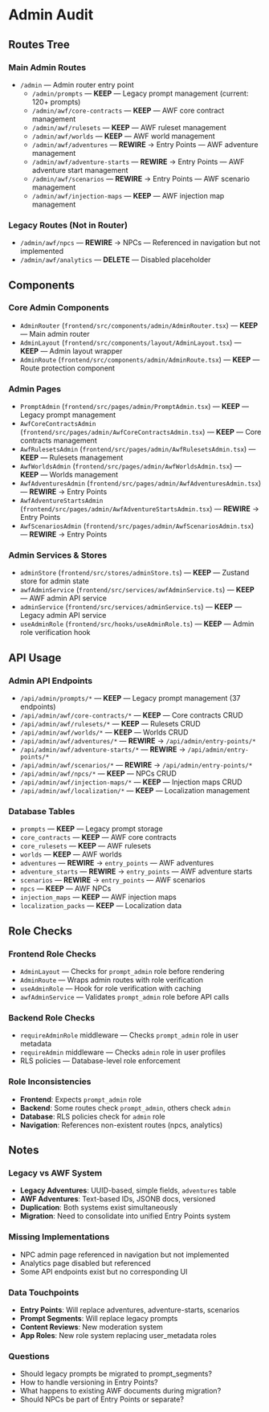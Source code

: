 # Admin Audit

## Routes Tree

### Main Admin Routes
- `/admin` — Admin router entry point
  - `/admin/prompts` — **KEEP** — Legacy prompt management (current: 120+ prompts)
  - `/admin/awf/core-contracts` — **KEEP** — AWF core contract management
  - `/admin/awf/rulesets` — **KEEP** — AWF ruleset management  
  - `/admin/awf/worlds` — **KEEP** — AWF world management
  - `/admin/awf/adventures` — **REWIRE** → Entry Points — AWF adventure management
  - `/admin/awf/adventure-starts` — **REWIRE** → Entry Points — AWF adventure start management
  - `/admin/awf/scenarios` — **REWIRE** → Entry Points — AWF scenario management
  - `/admin/awf/injection-maps` — **KEEP** — AWF injection map management

### Legacy Routes (Not in Router)
- `/admin/awf/npcs` — **REWIRE** → NPCs — Referenced in navigation but not implemented
- `/admin/awf/analytics` — **DELETE** — Disabled placeholder

## Components

### Core Admin Components
- `AdminRouter` (`frontend/src/components/admin/AdminRouter.tsx`) — **KEEP** — Main admin router
- `AdminLayout` (`frontend/src/components/layout/AdminLayout.tsx`) — **KEEP** — Admin layout wrapper
- `AdminRoute` (`frontend/src/components/admin/AdminRoute.tsx`) — **KEEP** — Route protection component

### Admin Pages
- `PromptAdmin` (`frontend/src/pages/admin/PromptAdmin.tsx`) — **KEEP** — Legacy prompt management
- `AwfCoreContractsAdmin` (`frontend/src/pages/admin/AwfCoreContractsAdmin.tsx`) — **KEEP** — Core contracts management
- `AwfRulesetsAdmin` (`frontend/src/pages/admin/AwfRulesetsAdmin.tsx`) — **KEEP** — Rulesets management
- `AwfWorldsAdmin` (`frontend/src/pages/admin/AwfWorldsAdmin.tsx`) — **KEEP** — Worlds management
- `AwfAdventuresAdmin` (`frontend/src/pages/admin/AwfAdventuresAdmin.tsx`) — **REWIRE** → Entry Points
- `AwfAdventureStartsAdmin` (`frontend/src/pages/admin/AwfAdventureStartsAdmin.tsx`) — **REWIRE** → Entry Points
- `AwfScenariosAdmin` (`frontend/src/pages/admin/AwfScenariosAdmin.tsx`) — **REWIRE** → Entry Points

### Admin Services & Stores
- `adminStore` (`frontend/src/stores/adminStore.ts`) — **KEEP** — Zustand store for admin state
- `awfAdminService` (`frontend/src/services/awfAdminService.ts`) — **KEEP** — AWF admin API service
- `adminService` (`frontend/src/services/adminService.ts`) — **KEEP** — Legacy admin API service
- `useAdminRole` (`frontend/src/hooks/useAdminRole.ts`) — **KEEP** — Admin role verification hook

## API Usage

### Admin API Endpoints
- `/api/admin/prompts/*` — **KEEP** — Legacy prompt management (37 endpoints)
- `/api/admin/awf/core-contracts/*` — **KEEP** — Core contracts CRUD
- `/api/admin/awf/rulesets/*` — **KEEP** — Rulesets CRUD
- `/api/admin/awf/worlds/*` — **KEEP** — Worlds CRUD
- `/api/admin/awf/adventures/*` — **REWIRE** → `/api/admin/entry-points/*`
- `/api/admin/awf/adventure-starts/*` — **REWIRE** → `/api/admin/entry-points/*`
- `/api/admin/awf/scenarios/*` — **REWIRE** → `/api/admin/entry-points/*`
- `/api/admin/awf/npcs/*` — **KEEP** — NPCs CRUD
- `/api/admin/awf/injection-maps/*` — **KEEP** — Injection maps CRUD
- `/api/admin/awf/localization/*` — **KEEP** — Localization management

### Database Tables
- `prompts` — **KEEP** — Legacy prompt storage
- `core_contracts` — **KEEP** — AWF core contracts
- `core_rulesets` — **KEEP** — AWF rulesets
- `worlds` — **KEEP** — AWF worlds
- `adventures` — **REWIRE** → `entry_points` — AWF adventures
- `adventure_starts` — **REWIRE** → `entry_points` — AWF adventure starts
- `scenarios` — **REWIRE** → `entry_points` — AWF scenarios
- `npcs` — **KEEP** — AWF NPCs
- `injection_maps` — **KEEP** — AWF injection maps
- `localization_packs` — **KEEP** — Localization data

## Role Checks

### Frontend Role Checks
- `AdminLayout` — Checks for `prompt_admin` role before rendering
- `AdminRoute` — Wraps admin routes with role verification
- `useAdminRole` — Hook for role verification with caching
- `awfAdminService` — Validates `prompt_admin` role before API calls

### Backend Role Checks
- `requireAdminRole` middleware — Checks `prompt_admin` role in user metadata
- `requireAdmin` middleware — Checks `admin` role in user profiles
- RLS policies — Database-level role enforcement

### Role Inconsistencies
- **Frontend**: Expects `prompt_admin` role
- **Backend**: Some routes check `prompt_admin`, others check `admin`
- **Database**: RLS policies check for `admin` role
- **Navigation**: References non-existent routes (npcs, analytics)

## Notes

### Legacy vs AWF System
- **Legacy Adventures**: UUID-based, simple fields, `adventures` table
- **AWF Adventures**: Text-based IDs, JSONB docs, versioned
- **Duplication**: Both systems exist simultaneously
- **Migration**: Need to consolidate into unified Entry Points system

### Missing Implementations
- NPC admin page referenced in navigation but not implemented
- Analytics page disabled but referenced
- Some API endpoints exist but no corresponding UI

### Data Touchpoints
- **Entry Points**: Will replace adventures, adventure-starts, scenarios
- **Prompt Segments**: Will replace legacy prompts
- **Content Reviews**: New moderation system
- **App Roles**: New role system replacing user_metadata roles

### Questions
- Should legacy prompts be migrated to prompt_segments?
- How to handle versioning in Entry Points?
- What happens to existing AWF documents during migration?
- Should NPCs be part of Entry Points or separate?
